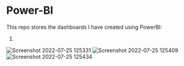 # Power-BI
This repo stores the dashboards I have created using PowerBI:

1. 


![Screenshot 2022-07-25 125331](https://user-images.githubusercontent.com/94337686/180701281-0e5520df-7212-46dd-abbe-abb44d9170db.jpg)
![Screenshot 2022-07-25 125409](https://user-images.githubusercontent.com/94337686/180701285-93116d89-aa3c-434b-8925-cfe7e2685bc7.jpg)
![Screenshot 2022-07-25 125434](https://user-images.githubusercontent.com/94337686/180701295-70046e82-630c-49cd-919f-4b0bbcc894e6.jpg)
